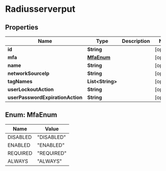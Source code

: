 
# Radiusserverput

## Properties
Name | Type | Description | Notes
------------ | ------------- | ------------- | -------------
**id** | **String** |  |  [optional]
**mfa** | [**MfaEnum**](#MfaEnum) |  |  [optional]
**name** | **String** |  |  [optional]
**networkSourceIp** | **String** |  |  [optional]
**tagNames** | **List&lt;String&gt;** |  |  [optional]
**userLockoutAction** | **String** |  |  [optional]
**userPasswordExpirationAction** | **String** |  |  [optional]


<a name="MfaEnum"></a>
## Enum: MfaEnum
Name | Value
---- | -----
DISABLED | &quot;DISABLED&quot;
ENABLED | &quot;ENABLED&quot;
REQUIRED | &quot;REQUIRED&quot;
ALWAYS | &quot;ALWAYS&quot;



